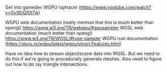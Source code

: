 Get into gamedev WGPU raytracer (https://www.youtube.com/watch?v=Gv0EiQfDI7w)

WGPU web documentation (really mention that this is much better than opengl) https://www.w3.org/TR/webgpu/#gpusampler
WGSL web documentation (much better than opengl) https://www.w3.org/TR/WGSL/#type-sampler
WGPU rust documentation (https://docs.rs/wgpu/latest/wgpu/struct.Features.html)

Have no idea how to stream object/scene data into WGSL. But we need to do this if we're going to procedurally generate meshes. Also need to figure out how to do ray triangle intersections.